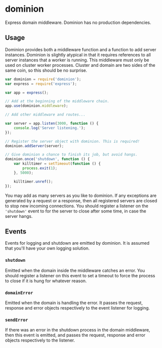 # dominion

Express domain middleware. Dominion has no production dependencies.

## Usage

Dominion provides both a middleware function and a function to add server instances. Dominion is
slightly atypical in that it requires references to all server instances that a worker is running.
This middleware must only be used on cluster worker processes. Cluster and domain are two sides of
the same coin, so this should be no surprise.

```javascript
var dominion = require('dominion');
var express = require('express');

var app = express();

// Add at the beginning of the middleware chain.
app.use(dominion.middleware);

// Add other middleware and routes...

var server = app.listen(3000, function () {
    console.log('Server listening.');
});

// Register the server object with dominion. This is required!
dominion.addServer(server);

// Give dominion a chance to finish its job, but avoid hangs.
dominion.once('shutdown', function () {
    var killtimer = setTimeout(function () {
        process.exit(1);
    }, 5000); 

    killtimer.unref();
});
```

You may add as many servers as you like to dominion. If any exceptions are generated by a request or
a response, then all registered servers are closed to stop new incoming connections. You should
register a listener on the `'shutdown'` event to for the server to close after some time, in case
the server hangs.

## Events

Events for logging and shutdown are emitted by dominion. It is assumed that you'll have your own
logging solution.

### `shutdown`

Emitted when the domain inside the middleware catches an error. You should register a listener on
this event to set a timeout to force the process to close if it is hung for whatever reason.

### `domainError`

Emitted when the domain is handling the error. It passes the request, response and error objects
respectively to the event listener for logging.

### `sendError`

If there was an error in the shutdown process in the domain middleware, then this event is
emitted, and passes the request, response and error objects respectively to the listener.
